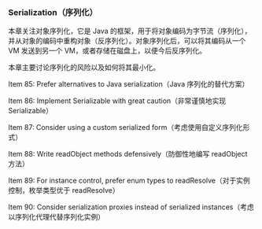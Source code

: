### Serialization（序列化）

本章关注对象序列化，它是 Java 的框架，用于将对象编码为字节流（序列化），并从对象的编码中重构对象（反序列化）。对象序列化后，可以将其编码从一个 VM 发送到另一个 VM，或者存储在磁盘上，以便今后反序列化。

本章主要讨论序列化的风险以及如何将其最小化。



Item 85: Prefer alternatives to Java serialization（Java 序列化的替代方案）

Item 86: Implement Serializable with great caution（非常谨慎地实现 Serializable）

Item 87: Consider using a custom serialized form（考虑使用自定义序列化形式）

Item 88: Write readObject methods defensively（防御性地编写 readObject 方法）

Item 89: For instance control, prefer enum types to readResolve（对于实例控制，枚举类型优于 readResolve）

Item 90: Consider serialization proxies instead of serialized instances（考虑以序列化代理代替序列化实例）